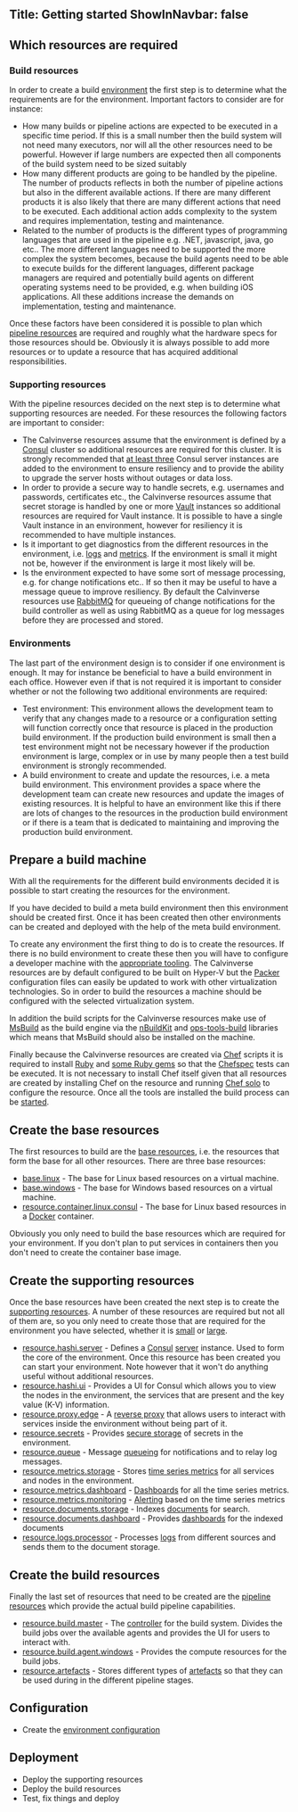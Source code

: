 Title: Getting started
ShowInNavbar: false
---

## Which resources are required

### Build resources

In order to create a build [environment](environments.html) the first step is to determine what the
requirements are for the environment. Important factors to consider are for instance:

* How many builds or pipeline actions are expected to be executed in a specific time period. If this
  is a small number then the build system will not need many executors, nor will all the other
  resources need to be powerful. However if large numbers are expected then all components of the
  build system need to be sized suitably
* How many different products are going to be handled by the pipeline. The number of products
  reflects in both the number of pipeline actions but also in the different available actions. If
  there are many different products it is also likely that there are many different actions that
  need to be executed. Each additional action adds complexity to the system and requires implementation,
  testing and maintenance.
* Related to the number of products is the different types of programming languages that are used
  in the pipeline e.g. .NET, javascript, java, go etc.. The more different languages need to be
  supported the more complex the system becomes, because the build agents need to be able to
  execute builds for the different languages, different package managers are required and potentially
  build agents on different operating systems need to be provided, e.g. when building iOS applications.
  All these additions increase the demands on implementation, testing and maintenance.

Once these factors have been considered it is possible to plan which [pipeline resources](../resources/category-pipeline.html)
are required and roughly what the hardware specs for those resources should be. Obviously it is
always possible to add more resources or to update a resource that has acquired additional
responsibilities.

### Supporting resources

With the pipeline resources decided on the next step is to determine what supporting resources are
needed. For these resources the following factors are important to consider:

* The Calvinverse resources assume that the environment is defined by a [Consul](https://consul.io)
  cluster so additional resources are required for this cluster. It is strongly recommended that
  [at least three](https://www.consul.io/docs/internals/consensus.html#deployment-table) Consul
  server instances are added to the environment to ensure resiliency and to provide the ability to
  upgrade the server hosts without outages or data loss.
* In order to provide a secure way to handle secrets, e.g. usernames and passwords, certificates etc.,
  the Calvinverse resources assume that secret storage is handled by one or more [Vault](https://vaultproject.io)
  instances so additional resources are required for Vault instance. It is possible to have a single
  Vault instance in an environment, however for resiliency it is recommended to have multiple
  instances.
* Is it important to get diagnostics from the different resources in the environment, i.e.
  [logs](../resources/category-diagnostics-logs.html) and [metrics](../resources/category-diagnostics-metrics.html).
  If the environment is small it might not be, however if the environment is large it most likely
  will be.
* Is the environment expected to have some sort of message processing, e.g. for change notifications
  etc.. If so then it may be useful to have a message queue to improve resiliency. By default
  the Calvinverse resources use [RabbitMQ](https://www.rabbitmq.com/) for queueing of change
  notifications for the build controller as well as using RabbitMQ as a queue for log messages
  before they are processed and stored.

### Environments

The last part of the environment design is to consider if one environment is enough. It may for
instance be beneficial to have a build environment in each office. However even if that is not
required it is important to consider whether or not the following two additional environments
are required:

* Test environment: This environment allows the development team to verify that any changes made to
  a resource or a configuration setting will function correctly once that resource is placed in the
  production build environment. If the production build environment is small then a test environment
  might not be necessary however if the production environment is large, complex or in use by many
  people then a test build environment is strongly recommended.
* A build environment to create and update the resources, i.e. a meta build environment. This
  environment provides a space where the development team can create new resources and update the
  images of existing resources. It is helpful to have an environment like this if there are lots
  of changes to the resources in the production build environment or if there is a team that is
  dedicated to maintaining and improving the production build environment.

## Prepare a build machine

With all the requirements for the different build environments decided it is possible to start
creating the resources for the environment.

If you have decided to build a meta build environment then this environment should be created
first. Once it has been created then other environments can be created and deployed with the
help of the meta build environment.

To create any environment the first thing to do is to create the resources. If there is no
build environment to create these then you will have to configure a developer machine with
the [appropriate tooling](how-to-build.html).
The Calvinverse resources are by default configured to be built on Hyper-V but the [Packer](https://packer.io)
configuration files can easily be updated to work with other virtualization technologies. So in
order to build the resources a machine should be configured with the selected virtualization
system.

In addition the build scripts for the Calvinverse resources make use of
[MsBuild](https://docs.microsoft.com/en-us/visualstudio/msbuild/msbuild?view=vs-2019) as the
build engine via the [nBuildKit](https://github.com/nbuildkit/nBuildKit.MsBuild) and
[ops-tools-build](https://github.com/ops-resource/ops-tools-build) libraries which means that
MsBuild should also be installed on the machine.

Finally because the Calvinverse resources are created via [Chef](https://www.chef.io/) scripts it is
required to install [Ruby](https://www.ruby-lang.org/en/) and [some Ruby gems](how-to-build.html) so
that the [Chefspec](https://docs.chef.io/chefspec.html) tests can be executed. It is not necessary to
install Chef itself given that all resources are created by installing Chef on the resource and
running [Chef solo](https://docs.chef.io/chef_solo.html) to configure the resource. Once all the
tools are installed the build process can be [started](how-to-build.html).

## Create the base resources

The first resources to build are the [base resources](../resources/category-base.html), i.e. the
resources that form the base for all other resources. There are three base resources:

* [base.linux](https://github.com/Calvinverse/base.linux) - The base for Linux based resources
  on a virtual machine.
* [base.windows](https://github.com/Calvinverse/base.windows) - The base for Windows based resources
  on a virtual machine.
* [resource.container.linux.consul](https://github.com/Calvinverse/resource.container.linux.consul) -
  The base for Linux based resources in a [Docker](https://docker.io) container.

Obviously you only need to build the base resources which are required for your environment. If you
don't plan to put services in containers then you don't need to create the container base image.

## Create the supporting resources

Once the base resources have been created the next step is to create the
[supporting resources](../resources/category-support.html). A number of these resources are required
but not all of them are, so you only need to create those that are required for the
environment you have selected, whether it is [small](example-minimal-build-system.html) or
[large](example-complete-build-system.html).

* [resource.hashi.server](https://github.com/Calvinverse/resource.hashi.server) - Defines a
  [Consul](https://consul.io) [server](https://www.consul.io/docs/internals/architecture.html)
  instance. Used to form the core of the environment. Once this resource has been created you can
  start your environment. Note however that it won't do anything useful without additional resources.
* [resource.hashi.ui](https://github.com/Calvinverse/resource.hashi.ui) - Provides a UI for
  Consul which allows you to view the nodes in the environment, the services that are present
  and the key value (K-V) information.
* [resource.proxy.edge](https://github.com/Calvinverse/resource.proxy.edge) - A
  [reverse proxy](https://fabiolb.net/) that allows users to interact with services inside the
  environment without being part of it.
* [resource.secrets](https://github.com/Calvinverse/resource.secrets) - Provides
  [secure storage](https://vaultproject.io) of secrets in the environment.
* [resource.queue](https://github.com/Calvinverse/resource.queue) - Message
  [queueing](https://www.rabbitmq.com/) for notifications and to relay log messages.
* [resource.metrics.storage](https://github.com/Calvinverse/resource.metrics.storage) - Stores
  [time series metrics](https://www.influxdata.com/products/influxdb-overview/) for all services and
  nodes in the environment.
* [resource.metrics.dashboard](https://github.com/Calvinverse/resource.metrics.dashboard) -
  [Dashboards](https://grafana.com/) for all the time series metrics.
* [resource.metrics.monitoring](https://github.com/Calvinverse/resource.metrics.monitoring) -
  [Alerting](https://www.influxdata.com/time-series-platform/kapacitor/) based on the time series metrics
* [resource.documents.storage](https://github.com/Calvinverse/resource.documents.storage) -
  Indexes [documents](https://www.elastic.co/products/elasticsearch) for search.
* [resource.documents.dashboard](https://github.com/Calvinverse/resource.documents.dashboard) -
  Provides [dashboards](https://www.elastic.co/products/kibana) for the indexed documents
* [resource.logs.processor](https://github.com/Calvinverse/resource.logs.processor) - Processes
  [logs](https://www.elastic.co/products/logstash) from different sources and sends them to the
  document storage.

## Create the build resources

Finally the last set of resources that need to be created are the
[pipeline resources](../resources/category-pipeline.html) which provide the actual build pipeline
capabilities.

* [resource.build.master](https://github.com/Calvinverse/resource.build.master) - The
  [controller](https://jenkins.io) for the build system. Divides the build jobs over the available
  agents and provides the UI for users to interact with.
* [resource.build.agent.windows](https://github.com/Calvinverse/resource.build.agent.windows) -
  Provides the compute resources for the build jobs.
* [resource.artefacts](https://github.com/Calvinverse/resource.artefacts) - Stores different types
  of [artefacts](https://www.sonatype.com/nexus-repository-oss) so that they can be used during in
  the different pipeline stages.

## Configuration

* Create the [environment configuration](configuration.html)

## Deployment

* Deploy the supporting resources
* Deploy the build resources
* Test, fix things and deploy